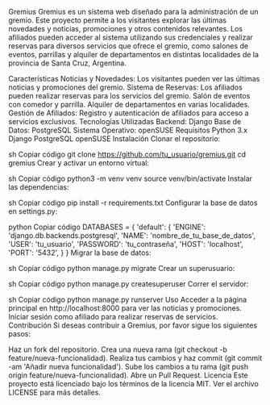 Gremius
Gremius es un sistema web diseñado para la administración de un gremio. Este proyecto permite a los visitantes explorar las últimas novedades y noticias, promociones y otros contenidos relevantes. Los afiliados pueden acceder al sistema utilizando sus credenciales y realizar reservas para diversos servicios que ofrece el gremio, como salones de eventos, parrillas y alquiler de departamentos en distintas localidades de la provincia de Santa Cruz, Argentina.

Características
Noticias y Novedades: Los visitantes pueden ver las últimas noticias y promociones del gremio.
Sistema de Reservas: Los afiliados pueden realizar reservas para los servicios del gremio.
Salón de eventos con comedor y parrilla.
Alquiler de departamentos en varias localidades.
Gestión de Afiliados: Registro y autenticación de afiliados para acceso a servicios exclusivos.
Tecnologías Utilizadas
Backend: Django
Base de Datos: PostgreSQL
Sistema Operativo: openSUSE
Requisitos
Python 3.x
Django
PostgreSQL
openSUSE
Instalación
Clonar el repositorio:

sh
Copiar código
git clone https://github.com/tu_usuario/gremius.git
cd gremius
Crear y activar un entorno virtual:

sh
Copiar código
python3 -m venv venv
source venv/bin/activate
Instalar las dependencias:

sh
Copiar código
pip install -r requirements.txt
Configurar la base de datos en settings.py:

python
Copiar código
DATABASES = {
    'default': {
        'ENGINE': 'django.db.backends.postgresql',
        'NAME': 'nombre_de_tu_base_de_datos',
        'USER': 'tu_usuario',
        'PASSWORD': 'tu_contraseña',
        'HOST': 'localhost',
        'PORT': '5432',
    }
}
Migrar la base de datos:

sh
Copiar código
python manage.py migrate
Crear un superusuario:

sh
Copiar código
python manage.py createsuperuser
Correr el servidor:

sh
Copiar código
python manage.py runserver
Uso
Acceder a la página principal en http://localhost:8000 para ver las noticias y promociones.
Iniciar sesión como afiliado para realizar reservas de servicios.
Contribución
Si deseas contribuir a Gremius, por favor sigue los siguientes pasos:

Haz un fork del repositorio.
Crea una nueva rama (git checkout -b feature/nueva-funcionalidad).
Realiza tus cambios y haz commit (git commit -am 'Añadir nueva funcionalidad').
Sube los cambios a tu rama (git push origin feature/nueva-funcionalidad).
Abre un Pull Request.
Licencia
Este proyecto está licenciado bajo los términos de la licencia MIT. Ver el archivo LICENSE para más detalles.
